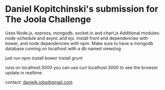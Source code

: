 Daniel Kopitchinski's submission for The Joola Challenge
===================
Uses Node.js, express, mongodb, socket.io and chart.js
Additional modules: node-schedule and async and ejs.
Install front end dependencies with bower, and node dependencies with npm.
Make sure to have a mongodb database running on localhost with a db named viewslog

just run
npm install
bower install
grunt

runs on localhost:3000
you can use curl localhost:3000 to see the browser update in realtime.

contact: danielk.jobs@gmail.com